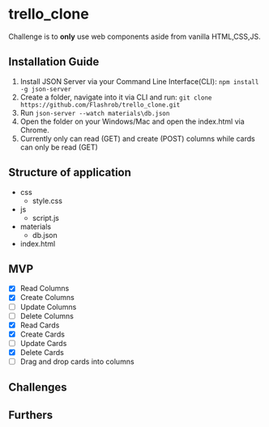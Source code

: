 # trello_clone

Challenge is to **only** use web components aside from vanilla HTML,CSS,JS.

## Installation Guide

 1. Install JSON Server via your Command Line Interface(CLI): `npm install -g json-server`
 2. Create a folder, navigate into it via CLI and run: `git clone https://github.com/Flashrob/trello_clone.git`
 3. Run `json-server --watch materials\db.json`
 4. Open the folder on your Windows/Mac and open the index.html via Chrome.
 5. Currently only can read (GET) and create (POST) columns while cards can only be read (GET)

## Structure of application

 - css
   - style.css
 - js
   - script.js
 - materials
   - db.json 
 - index.html 

## MVP

 - [X] Read Columns
 - [X] Create Columns
 - [ ] Update Columns
 - [ ] Delete Columns
 - [X] Read Cards
 - [X] Create Cards
 - [ ] Update Cards
 - [X] Delete Cards
 - [ ] Drag and drop cards into columns

 ## Challenges

 ## Furthers

